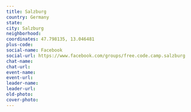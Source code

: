 ```yaml
---
title: Salzburg
country: Germany
state: 
city: Salzburg
neighborhood: 
coordinates: 47.798135, 13.046481
plus-code:
social-name: Facebook
social-url: https://www.facebook.com/groups/free.code.camp.salzburg
chat-name:
chat-url:
event-name:
event-url:
leader-name:
leader-url:
old-photo: 
cover-photo:
---
```

